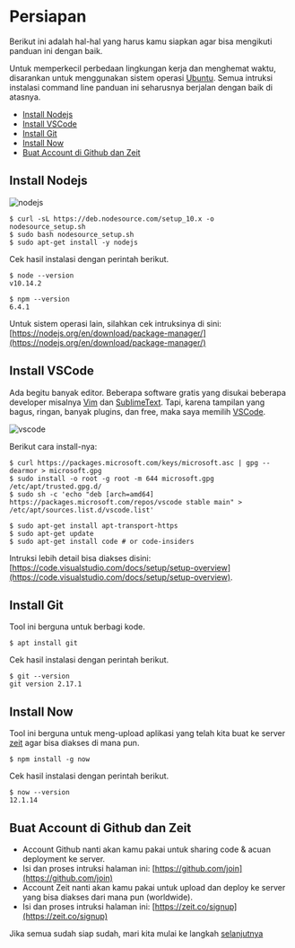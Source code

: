 # Persiapan
Berikut ini adalah hal-hal yang harus kamu siapkan agar bisa mengikuti panduan ini dengan baik.

Untuk memperkecil perbedaan lingkungan kerja dan menghemat waktu, disarankan untuk menggunakan sistem operasi [Ubuntu](https://tutorials.ubuntu.com/tutorial/tutorial-install-ubuntu-desktop). Semua intruksi instalasi command line panduan ini seharusnya berjalan dengan baik di atasnya.


- [Install Nodejs](#install-nodejs)
- [Install VSCode](#install-vscode)
- [Install Git](#install-git)
- [Install Now](#install-now)
- [Buat Account di Github dan Zeit](#buat-account-di-github-dan-zeit)

## Install Nodejs

![nodejs][nodejs]

```terminal
$ curl -sL https://deb.nodesource.com/setup_10.x -o nodesource_setup.sh
$ sudo bash nodesource_setup.sh 
$ sudo apt-get install -y nodejs
```
Cek hasil instalasi dengan perintah berikut.
```terminal
$ node --version
v10.14.2
```

```terminal
$ npm --version
6.4.1
```
Untuk sistem operasi lain, silahkan cek intruksinya di sini:
[https://nodejs.org/en/download/package-manager/](https://nodejs.org/en/download/package-manager/)


## Install VSCode

Ada begitu banyak editor. Beberapa software gratis yang disukai beberapa developer misalnya [Vim](https://www.vim.org) dan [SublimeText](https://www.sublimetext.com/). Tapi, karena tampilan yang bagus, ringan, banyak plugins, dan free, maka saya memilih [VSCode](https://code.visualstudio.com/).

![vscode][vscode]

Berikut cara install-nya:

```terminal
$ curl https://packages.microsoft.com/keys/microsoft.asc | gpg --dearmor > microsoft.gpg
$ sudo install -o root -g root -m 644 microsoft.gpg /etc/apt/trusted.gpg.d/
$ sudo sh -c 'echo "deb [arch=amd64] https://packages.microsoft.com/repos/vscode stable main" > /etc/apt/sources.list.d/vscode.list'
```

```terminal
$ sudo apt-get install apt-transport-https
$ sudo apt-get update
$ sudo apt-get install code # or code-insiders
```

Intruksi lebih detail bisa diakses disini: [https://code.visualstudio.com/docs/setup/setup-overview](https://code.visualstudio.com/docs/setup/setup-overview).


## Install Git
   
Tool ini berguna untuk berbagi kode.
```terminal
$ apt install git
```

Cek hasil instalasi dengan perintah berikut.
```terminal
$ git --version
git version 2.17.1
```

## Install Now

Tool ini berguna untuk meng-upload aplikasi yang telah kita buat ke server [zeit](https://zeit.co/) agar bisa diakses di mana pun.

```terminal
$ npm install -g now
```

Cek hasil instalasi dengan perintah berikut.

```terminal
$ now --version
12.1.14
```

## Buat Account di Github dan Zeit

- Account Github nanti akan kamu pakai untuk sharing code & acuan deployment ke server.
- Isi dan proses intruksi halaman ini: [https://github.com/join](https://github.com/join)
- Account Zeit nanti akan kamu pakai untuk upload dan deploy ke server yang bisa diakses dari mana pun (worldwide).
- Isi dan proses intruksi halaman ini: [https://zeit.co/signup](https://zeit.co/signup)

Jika semua sudah siap sudah, mari kita mulai ke langkah [selanjutnya](getting-started.md)

[nodejs]: https://nodejs.org/static/images/logos/nodejs-new-pantone-black.png
[vscode]: https://code.visualstudio.com/assets/home/home-screenshot-mac-lg.png
